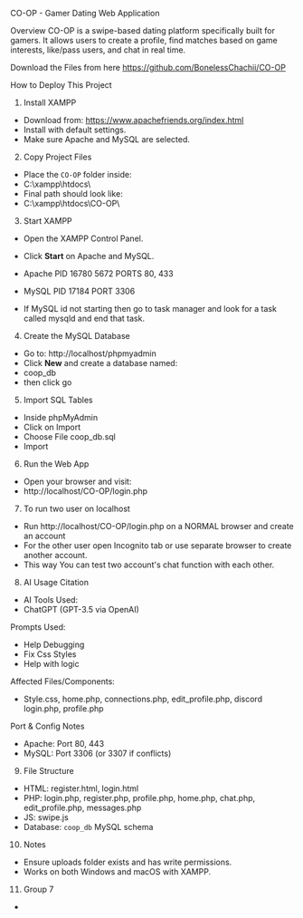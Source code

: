 CO-OP - Gamer Dating Web Application

Overview
CO-OP is a swipe-based dating platform specifically built for gamers. It allows users to create a profile, find matches based on game interests, like/pass users, and chat in real time.


Download the Files from here
https://github.com/BonelessChachii/CO-OP



How to Deploy This Project

1. Install XAMPP
- Download from: https://www.apachefriends.org/index.html
- Install with default settings.
- Make sure Apache and MySQL are selected.

2. Copy Project Files

- Place the `CO-OP` folder inside:
- C:\xampp\htdocs\
- Final path should look like:
- C:\xampp\htdocs\CO-OP\


3. Start XAMPP
- Open the XAMPP Control Panel.
- Click **Start** on Apache and MySQL.
- Apache PID 16780 5672
	 PORTS 80, 433

- MySQL	PID 17184
	PORT 3306

- If MySQL id not starting then go to task manager and look for a task called mysqld and end that task.

4. Create the MySQL Database
- Go to: http://localhost/phpmyadmin
- Click **New** and create a database named:
- coop_db
- then click go

5. Import SQL Tables
- Inside phpMyAdmin
- Click on Import
- Choose File coop_db.sql
- Import



6. Run the Web App
- Open your browser and visit:
- http://localhost/CO-OP/login.php


7. To run two user on localhost 
- Run http://localhost/CO-OP/login.php on a NORMAL browser and create an account 
- For the other user open Incognito tab or use separate browser to create another account.
- This way You can test two account's chat function with each other.


8. AI Usage Citation
- AI Tools Used:
- ChatGPT (GPT-3.5 via OpenAI)

Prompts Used:
- Help Debugging
- Fix Css Styles 
- Help with logic

Affected Files/Components:
- Style.css, home.php, connections.php, edit_profile.php, discord login.php, profile.php

Port & Config Notes
- Apache: Port 80, 443
- MySQL: Port 3306 (or 3307 if conflicts)


9. File Structure
- HTML: register.html, login.html
- PHP: login.php, register.php, profile.php, home.php, chat.php, edit_profile.php, messages.php
- JS: swipe.js
- Database: `coop_db` MySQL schema



10. Notes
- Ensure uploads folder exists and has write permissions.
- Works on both Windows and macOS with XAMPP.

11. Group 7 
- 
